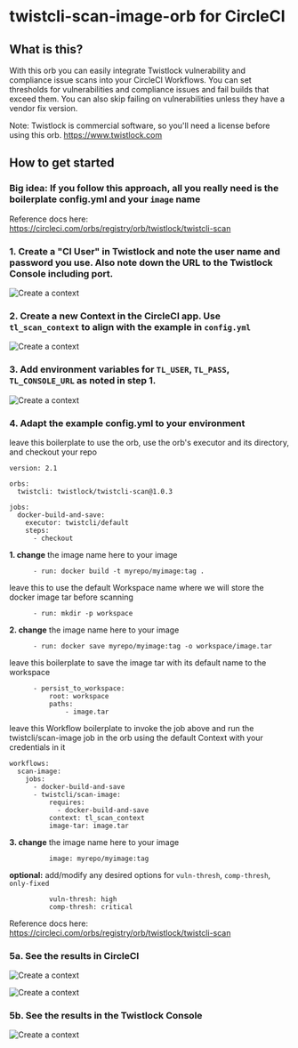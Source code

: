 # twistcli-scan-image-orb for CircleCI

## What is this?
With this orb you can easily integrate Twistlock vulnerability and compliance issue scans into your CircleCI Workflows.
You can set thresholds for vulnerabilities and compliance issues and fail builds that exceed them. You can also skip failing
on vulnerabilities unless they have a vendor fix version.

Note: Twistlock is commercial software, so you'll need a license before using this orb. https://www.twistlock.com

## How to get started

### Big idea: If you follow this approach, all you really need is the boilerplate config.yml and your `image` name
Reference docs here: https://circleci.com/orbs/registry/orb/twistlock/twistcli-scan


### 1. Create a "CI User" in Twistlock and note the user name and password you use. Also note down the URL to the Twistlock Console including port.

<p align="left">
  <img alt="Create a context" src="https://github.com/add-twistlock/twistcli-scan-image-orb/blob/master/images/ci_user.png">
</p>

### 2. Create a new Context in the CircleCI app. Use `tl_scan_context` to align with the example in `config.yml`

<p align="left">
  <img alt="Create a context" src="https://github.com/add-twistlock/twistcli-scan-image-orb/blob/master/images/context.png">
</p>

### 3. Add environment variables for `TL_USER`, `TL_PASS`, `TL_CONSOLE_URL` as noted in step 1.

<p align="left">
  <img alt="Create a context" src="https://github.com/add-twistlock/twistcli-scan-image-orb/blob/master/images/vars.png">
</p>

### 4. Adapt the example config.yml to your environment

leave this boilerplate to use the orb, use the orb's executor and its directory,
and checkout your repo
```
version: 2.1

orbs:
  twistcli: twistlock/twistcli-scan@1.0.3

jobs:
  docker-build-and-save:
    executor: twistcli/default
    steps:
      - checkout
```

**1. change** the image name here to your image

```
      - run: docker build -t myrepo/myimage:tag .
```

leave this to use the default Workspace name where we will store the docker image tar before scanning

```
      - run: mkdir -p workspace
```

**2. change** the image name here to your image

```
      - run: docker save myrepo/myimage:tag -o workspace/image.tar
```

leave this boilerplate to save the image tar with its default name to the workspace

```
      - persist_to_workspace:
          root: workspace
          paths:
              - image.tar
```

leave this Workflow boilerplate to invoke the job above and run the twistcli/scan-image job in the orb
using the default Context with your credentials in it

```
workflows:
  scan-image:
    jobs:
      - docker-build-and-save
      - twistcli/scan-image:
          requires:
            - docker-build-and-save
          context: tl_scan_context
          image-tar: image.tar
```

**3. change** the image name here to your image

```
          image: myrepo/myimage:tag
```

**optional:** add/modify any desired options for `vuln-thresh`, `comp-thresh`, `only-fixed`

```
          vuln-thresh: high
          comp-thresh: critical
``` 
Reference docs here: https://circleci.com/orbs/registry/orb/twistlock/twistcli-scan

### 5a. See the results in CircleCI

<p align="left">
  <img alt="Create a context" src="https://github.com/add-twistlock/twistcli-scan-image-orb/blob/master/images/circleci_workflows.png">
</p>

<p align="left">
  <img alt="Create a context" src="https://github.com/add-twistlock/twistcli-scan-image-orb/blob/master/images/circleci_job_details.png">
</p>

### 5b. See the results in the Twistlock Console

<p align="left">
  <img alt="Create a context" src="https://github.com/add-twistlock/twistcli-scan-image-orb/blob/master/images/twistcli_scans.png">
</p>

